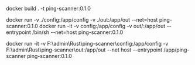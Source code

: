 docker build . -t ping-scanner:0.1.0

docker run -v ./config:/app/config -v ./out:/app/out --net=host ping-scanner:0.1.0
docker run -it -v config:/app/config -v out/:/app/out --entrypoint /bin/sh --net=host ping-scanner:0.1.0

docker run -it -v F:\admin\Rust\ping-scanner\config:/app/config -v F:\admin\Rust\ping-scanner\out:/app/out --net host --entrypoint /app/ping-scanner ping-scanner:0.1.0